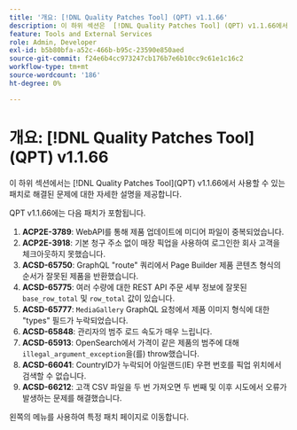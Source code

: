 ```yaml
---
title: '개요: [!DNL Quality Patches Tool] (QPT) v1.1.66'
description: 이 하위 섹션은  [!DNL Quality Patches Tool] (QPT) v1.1.66에서 사용할 수 있는 패치로 해결된 문제에 대한 자세한 설명을 제공합니다.
feature: Tools and External Services
role: Admin, Developer
exl-id: b5b80bfa-a52c-466b-b95c-23590e850aed
source-git-commit: f24e6b4cc973247cb176b7e6b10cc9c61e1c16c2
workflow-type: tm+mt
source-wordcount: '186'
ht-degree: 0%

---
```


# 개요: [!DNL Quality Patches Tool]&#x200B;(QPT) v1.1.66

이 하위 섹션에서는 [!DNL Quality Patches Tool]&#x200B;(QPT) v1.1.66에서 사용할 수 있는 패치로 해결된 문제에 대한 자세한 설명을 제공합니다.

QPT v1.1.66에는 다음 패치가 포함됩니다.
1. **ACP2E-3789**: WebAPI를 통해 제품 업데이트에 미디어 파일이 중복되었습니다.
1. **ACP2E-3918**: 기본 청구 주소 없이 매장 픽업을 사용하여 로그인한 회사 고객을 체크아웃하지 못했습니다.
1. **ACSD-65750**: GraphQL &quot;route&quot; 쿼리에서 Page Builder 제품 콘텐츠 형식의 순서가 잘못된 제품을 반환했습니다.
1. **ACSD-65775**: 여러 수량에 대한 REST API 주문 세부 정보에 잘못된 `base_row_total` 및 `row_total` 값이 있습니다.
1. **ACSD-65777**: `MediaGallery` GraphQL 요청에서 제품 이미지 형식에 대한 &quot;types&quot; 필드가 누락되었습니다.
1. **ACSD-65848**: 관리자의 범주 로드 속도가 매우 느립니다.
1. **ACSD-65913**: OpenSearch에서 가격이 같은 제품의 범주에 대해 `illegal_argument_exception`을(를) throw했습니다.
1. **ACSD-66041**: CountryID가 누락되어 아일랜드(IE) 우편 번호를 픽업 위치에서 검색할 수 없습니다.
1. **ACSD-66212**: 고객 CSV 파일을 두 번 가져오면 두 번째 및 이후 시도에서 오류가 발생하는 문제를 해결했습니다.

왼쪽의 메뉴를 사용하여 특정 패치 페이지로 이동합니다.
